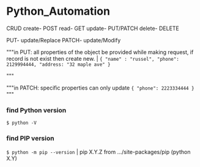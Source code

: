 # Python_Automation
CRUD
create- POST
read- GET
update- PUT/PATCH
delete- DELETE

PUT- update/Replace
PATCH- update/Modify

"""in PUT: all properties of the object be provided while making request, if record is not exist then create new. |
`{
    "name" : "russel",
    "phone": 2129994444,
    "address: "32 maple ave"
}`

"""

"""in PATCH: specific properties can only update
`{
    "phone": 2223334444
}`
"""

### find Python version
`$ python -V`

### find PIP version
`$ python -m pip --version` | pip X.Y.Z from .../site-packages/pip (python X.Y)
